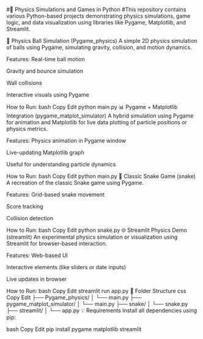 #🧠 Physics Simulations and Games in Python
#This repository contains various Python-based projects demonstrating physics simulations, game logic, and data visualization using libraries like Pygame, Matplotlib, and Streamlit.

🏀 Physics Ball Simulation (Pygame_physics)
A simple 2D physics simulation of balls using Pygame, simulating gravity, collision, and motion dynamics.

Features:
Real-time ball motion

Gravity and bounce simulation

Wall collisions

Interactive visuals using Pygame

How to Run:
bash
Copy
Edit
python main.py
📊 Pygame + Matplotlib Integration (pygame_matplot_simulator)
A hybrid simulation using Pygame for animation and Matplotlib for live data plotting of particle positions or physics metrics.

Features:
Physics animation in Pygame window

Live-updating Matplotlib graph

Useful for understanding particle dynamics

How to Run:
bash
Copy
Edit
python main.py
🐍 Classic Snake Game (snake)
A recreation of the classic Snake game using Pygame.

Features:
Grid-based snake movement

Score tracking

Collision detection

How to Run:
bash
Copy
Edit
python snake.py
🌐 Streamlit Physics Demo (streamlit)
An experimental physics simulation or visualization using Streamlit for browser-based interaction.

Features:
Web-based UI

Interactive elements (like sliders or date inputs)

Live updates in browser

How to Run:
bash
Copy
Edit
streamlit run app.py
📁 Folder Structure
css
Copy
Edit
├── Pygame_physics/
│   └── main.py
├── pygame_matplot_simulator/
│   └── main.py
├── snake/
│   └── snake.py
├── streamlit/
│   └── app.py
💡 Requirements
Install all dependencies using pip:

bash
Copy
Edit
pip install pygame matplotlib streamlit
